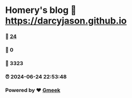 # Homery's blog :link: https://darcyjason.github.io 
### :page_facing_up: [24](https://darcyjason.github.io/tag.html) 
### :speech_balloon: 0 
### :hibiscus: 3323 
### :alarm_clock: 2024-06-24 22:53:48 
### Powered by :heart: [Gmeek](https://github.com/Meekdai/Gmeek)
